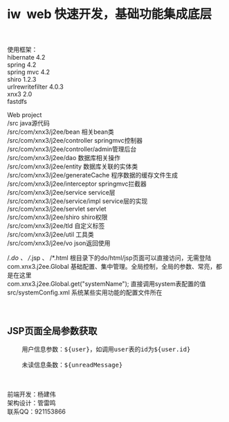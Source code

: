 # iw &nbsp;web 快速开发，基础功能集成底层
<br/>
<br/>
使用框架：<br/>
hibernate 4.2<br/>
spring 4.2<br/>
spring mvc 4.2<br/>
shiro 1.2.3<br/>
urlrewritefilter 4.0.3<br/>
xnx3 2.0<br/>
fastdfs<br/>

Web project<br/>
/src								java源代码<br/>
/src/com/xnx3/j2ee/bean			相关bean类<br/>
/src/com/xnx3/j2ee/controller		springmvc控制器<br/>
/src/com/xnx3/j2ee/controller/admin管理后台<br/>
/src/com/xnx3/j2ee/dao			数据库相关操作<br/>
/src/com/xnx3/j2ee/entity			数据库关联的实体类<br/>
/src/com/xnx3/j2ee/generateCache	程序数据的缓存文件生成<br/>
/src/com/xnx3/j2ee/interceptor		springmvc拦截器<br/>
/src/com/xnx3/j2ee/service			service层<br/>
/src/com/xnx3/j2ee/service/impl		service层的实现<br/>
/src/com/xnx3/j2ee/servlet			servlet<br/>
/src/com/xnx3/j2ee/shiro			shiro权限<br/>
/src/com/xnx3/j2ee/tld				自定义标签<br/>
/src/com/xnx3/j2ee/util			工具类<br/>
/src/com/xnx3/j2ee/vo				json返回使用<br/>

/*.do 、 /*.jsp 、 /*.html  根目录下的do/html/jsp页面可以直接访问，无需登陆<br/>
com.xnx3.j2ee.Global						基础配置、集中管理。全局控制，全局的参数、常亮，都是在这里<br/>
com.xnx3.j2ee.Global.get("systemName");	直接调用system表配置的值<br/>
src/systemConfig.xml						系统某些实用功能的配置文件所在<br/>
<br/><br/>
<h2>JSP页面全局参数获取</h2>
<pre>
	用户信息参数：${user}，如调用user表的id为${user.id}<br/>
	未读信息条数：${unreadMessage}
</pre>

<br/>
<br/>
前端开发：杨建伟<br/>
架构设计：管雷鸣<br/>
联系QQ：921153866<br/>


